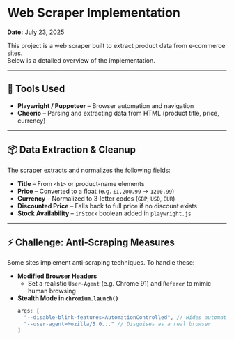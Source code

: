 # Web Scraper Implementation

**Date:** July 23, 2025

This project is a web scraper built to extract product data from e‑commerce sites.  
Below is a detailed overview of the implementation.

---

## 🚀 Tools Used
- **Playwright / Puppeteer** – Browser automation and navigation
- **Cheerio** – Parsing and extracting data from HTML (product title, price, currency)

---

## 📦 Data Extraction & Cleanup
The scraper extracts and normalizes the following fields:

- **Title** – From `<h1>` or product-name elements  
- **Price** – Converted to a float (e.g. `£1,200.99` → `1200.99`)  
- **Currency** – Normalized to 3‑letter codes (`GBP`, `USD`, `EUR`)  
- **Discounted Price** – Falls back to full price if no discount exists  
- **Stock Availability** – `inStock` boolean added in `playwright.js`

---

## ⚡ Challenge: Anti‑Scraping Measures
Some sites implement anti‑scraping techniques. To handle these:

- **Modified Browser Headers**  
  - Set a realistic `User-Agent` (e.g. Chrome 91) and `Referer` to mimic human browsing
- **Stealth Mode in `chromium.launch()`**
  ```js
  args: [
    "--disable-blink-features=AutomationControlled", // Hides automation traces
    "--user-agent=Mozilla/5.0..." // Disguises as a real browser
  ]
